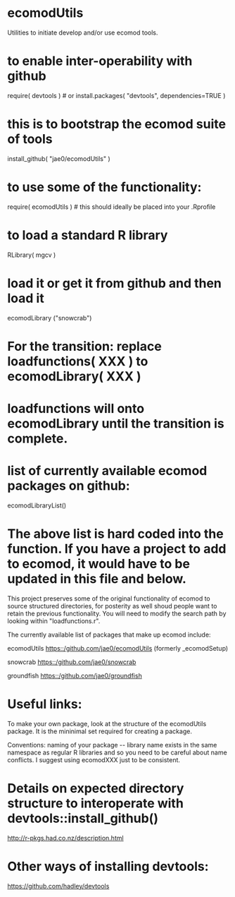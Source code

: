 # ecomodUtils

Utilities to initiate develop and/or use ecomod tools.

# to enable inter-operability with github
require( devtools ) # or install.packages( "devtools", dependencies=TRUE )

# this is to bootstrap the ecomod suite of tools
install_github( "jae0/ecomodUtils" ) 

# to use some of the functionality:
require( ecomodUtils ) # this should ideally be placed into your .Rprofile

# to load a standard R library
RLibrary( mgcv )  

# load it or get it from github and then load it 
ecomodLibrary ("snowcrab")   

# For the transition: replace loadfunctions( XXX ) to ecomodLibrary( XXX ) 
# loadfunctions will onto ecomodLibrary until the transition is complete.

# list of currently available ecomod packages on github:
ecomodLibraryList()

# The above list is hard coded into the function. If you have a project to add to ecomod, it would have to be updated in this file and below.


This project preserves some of the original functionality of ecomod to source structured directories, for posterity as well shoud people want to retain the previous functionality. You will need to modify the search path by looking within "loadfunctions.r". 


The currently available list of packages that make up ecomod include:

ecomodUtils <https::/github.com/jae0/ecomodUtils> (formerly _ecomodSetup) 

snowcrab <https::/github.com/jae0/snowcrab>

groundfish <https::/github.com/jae0/groundfish> 


# Useful links:

To make your own package, look at the structure of the ecomodUtils package. It is the mininimal set required for creating a package.

Conventions: naming of your package -- library name exists in the same namespace as regular R libraries and so you need to be careful about name conflicts. I suggest using ecomodXXX just to be consistent. 

# Details on expected directory structure to interoperate with devtools::install_github() 

  http://r-pkgs.had.co.nz/description.html 

# Other ways of installing devtools:

  https://github.com/hadley/devtools




